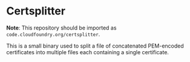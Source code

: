 Certsplitter
==============

**Note**: This repository should be imported as `code.cloudfoundry.org/certsplitter`.

This is a small binary used to split a file of concatenated PEM-encoded
certificates into multiple files each containing a single certificate.
